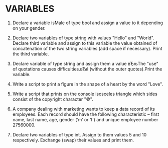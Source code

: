 # VARIABLES

1. Declare a variable isMale of type bool and assign a value to it depending on your gender.

2. Declare two variables of type string with values "Hello" and "World". Declare third variable and assign to this variable the value obtained of concatenation of the two string variables (add space if necessary). Print the third variable.

3. Declare variable of type string and assign them a value вЂњThe "use" of quotations causes difficulties.вЂќ (without the outer quotes).Print the variable.

4. Write a script to print a figure in the shape of a heart by the word "Love".

5. Write a script that prints on the console isosceles triangle which sides consist of the copyright character "©".

6. A company dealing with marketing wants to keep a data record of its employees. Each record should have the following characteristic – first name, last name, age, gender (‘m’ or ‘f’) and unique employee number 27560000.

7. Declare two variables of type int. Assign to them values 5 and 10 respectively. Exchange (swap) their values and print them.

